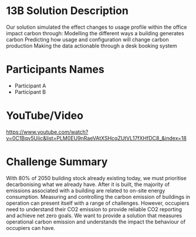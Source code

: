 # 13B Solution Description

Our solution simulated the effect changes to usage profile within the office impact carbon through:
Modelling the different ways a building generates carbon
Predicting how usage and configuration will change carbon production
Making the data actionable through a desk booking system

# Participants Names

- Participant A
- Participant B

# YouTube/Video

https://www.youtube.com/watch?v=0C1Bqv5Uiic&list=PLM0EU9nRaeVAtXSHcqZUtVL17fXHfDC8_&index=18

# Challenge Summary

With 80% of 2050 building stock already existing today, we must prioritise decarbonising what we already have. After it is built, the majority of emissions associated with a building are related to on-site energy consumption. Measuring and controlling the carbon emission of buildings in operation can present itself with a range of challenges. However, occupiers need to understand their CO2 emission to provide reliable CO2 reporting and achieve net zero goals. We want to provide a solution that measures operational carbon emission and understands the impact the behaviour of occupiers can have.
